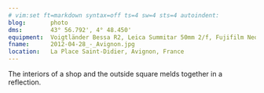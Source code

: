 ```yaml
---
# vim:set ft=markdown syntax=off ts=4 sw=4 sts=4 autoindent:
blog:       photo
dms:        43° 56.792', 4° 48.450'
equipment:  Voigtländer Bessa R2, Leica Summitar 50mm 2/f, Fujifilm Neopan 400
fname:      2012-04-28_-_Avignon.jpg
location:   La Place Saint-Didier, Avignon, France
---
```


The interiors of a shop and the outside square melds together in a reflection.
